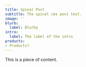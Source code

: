 ```yaml
---
title: Spinal Post
subtitle: The spinal cms post test.
image: ''
blurb:
  label: Blurby
intro:
  label: The label of the intro
products:
- Products?
---
```


This is a piece of content.